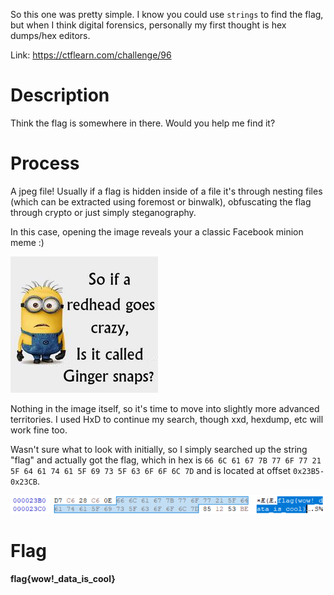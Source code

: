 So this one was pretty simple. I know you could use ```strings``` to find the flag, but when I think digital forensics, personally my first thought is hex dumps/hex editors.

Link: https://ctflearn.com/challenge/96

# Description
Think the flag is somewhere in there. Would you help me find it?

# Process
A jpeg file! Usually if a flag is hidden inside of a file it's through nesting files (which can be extracted using foremost or binwalk), obfuscating the flag through crypto or just simply steganography.

In this case, opening the image reveals your a classic Facebook minion meme :)

![](minion.jpg)

Nothing in the image itself, so it's time to move into slightly more advanced territories. I used HxD to continue my search, though xxd, hexdump, etc will work fine too. 

Wasn't sure what to look with initially, so I simply searched up the string "flag" and actually got the flag, which in hex is ```66 6C 61 67 7B 77 6F 77 21 5F 64 61 74 61 5F 69 73 5F 63 6F 6F 6C 7D``` and is located at offset ```0x23B5-0x23CB```.

![](flag-bytes.png)

# Flag
**flag{wow!_data_is_cool}**